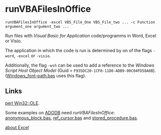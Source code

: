# runVBAFilesInOffice


    runVBAFilesInOffice -excel VBS_File_One VBS_File_two ... -c Function argument_one argument_two ...

Run files with *Visual Basic for Application* code/programms in Word, Excel or Visio.

The application in which the code is run is determined by on of the flags `-word`, `-excel` or
`-visio`.

Additionally, the flag `-wsh` can be used to add a reference to the *Windows Script Host Object Model*
(Guid = <code>F935DC20-1CF0-11D0-ADB9-00C04FD58A0B</code>). ([Windows_font-path.bas](https://github.com/ReneNyffenegger/Fonts/blob/master/Windows_font-path.bas)
uses this flag).


## Links

[perl Win32::OLE](https://github.com/ReneNyffenegger/perl-Win32-OLE).

Some examples on [ADODB](https://github.com/ReneNyffenegger/about-adodb/tree/master/Oracle) need *runVBAFilesInOffice*:
[anonymous_block.bas](https://github.com/ReneNyffenegger/about-adodb/blob/master/Oracle/anonymous_block.bas),
[ref_cursor.bas](https://github.com/ReneNyffenegger/about-adodb/blob/master/Oracle/ref_cursor.bas) and
[stored_procedure.bas](https://github.com/ReneNyffenegger/about-adodb/blob/master/Oracle/stored_procedure.bas).

[about Excel](https://github.com/ReneNyffenegger/about-Excel)
